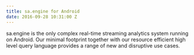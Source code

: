 ```yaml
---
title: sa.engine for Android
date: 2016-09-28 10:31:00 Z
---
```


sa.engine is the only complex real-time streaming analytics system running on Android. Our minimal footprint together with our resource efficient high level query language provides a range of new and disruptive use cases.
